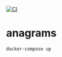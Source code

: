 [![CI](https://github.com/sebastian-colomar/anagrams/actions/workflows/ci.yaml/badge.svg?branch=main)](https://github.com/sebastian-colomar/anagrams/actions/workflows/ci.yaml)
# anagrams

```
docker-compose up
```
